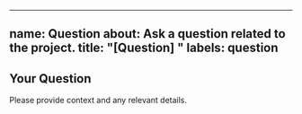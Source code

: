 
---
name: Question
about: Ask a question related to the project.
title: "[Question] "
labels: question
---

## Your Question

Please provide context and any relevant details.
